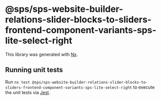 # @sps/sps-website-builder-relations-slider-blocks-to-sliders-frontend-component-variants-sps-lite-select-right

This library was generated with [Nx](https://nx.dev).

## Running unit tests

Run `nx test @sps/sps-website-builder-relations-slider-blocks-to-sliders-frontend-component-variants-sps-lite-select-right` to execute the unit tests via [Jest](https://jestjs.io).

